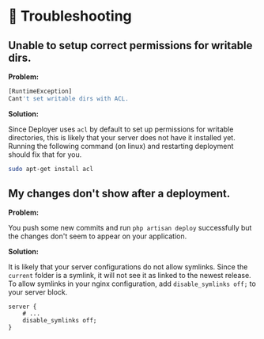 # 🚨 Troubleshooting

## Unable to setup correct permissions for writable dirs.

**Problem:**

```bash
[RuntimeException]
Cant't set writable dirs with ACL.
```

**Solution:**

Since Deployer uses `acl` by default to set up permissions for writable directories, this is likely that your server does not have it installed yet. Running the following command (on linux) and restarting deployment should fix that for you.

```bash
sudo apt-get install acl
```

## My changes don't show after a deployment.

**Problem:**

You push some new commits and run `php artisan deploy` successfully but the changes don't seem to appear on your application.

**Solution:**

It is likely that your server configurations do not allow symlinks. Since the `current` folder is a symlink, it will not see it as linked to the newest release. To allow symlinks in your nginx configuration, add `disable_symlinks off;` to your server block.


```
server {
    # ...
    disable_symlinks off;
}
```